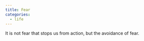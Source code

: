 ```yaml
---
title: Fear
categories:
  - life
---
```


It is not fear that stops us from action,
but the avoidance of fear.
